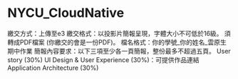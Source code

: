 # NYCU_CloudNative
繳交方式：上傳至e3
繳交格式：以投影片簡報呈現，字體大小不可低於16級。
須轉成PDF檔案 (你繳交的會是一份PDF)。
檔名格式：你的學號_你的姓名_雲原生期中作業
簡報內容要求：以下三項至少各一頁簡報，整份最多不超過五頁。
User story (30%)
UI Design & User Experience (30%)：可提供作品連結
Application Architecture (30%)
